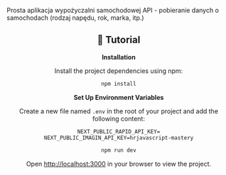 Prosta aplikacja wypożyczalni samochodowej
API - pobieranie danych o samochodach (rodzaj napędu, rok, marka, itp.)

<div align="center">
 
## 🚨 Tutorial

**Installation**

Install the project dependencies using npm:

```bash
npm install
```

**Set Up Environment Variables**

Create a new file named `.env` in the root of your project and add the following content:

```env
NEXT_PUBLIC_RAPID_API_KEY=
NEXT_PUBLIC_IMAGIN_API_KEY=hrjavascript-mastery
```

```bash
npm run dev
```

Open [http://localhost:3000](http://localhost:3000) in your browser to view the project.



#
